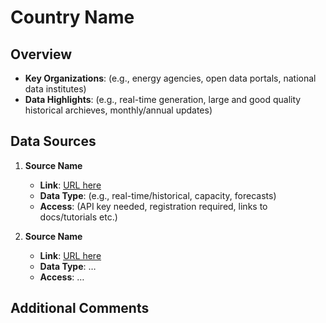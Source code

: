 # Country Name

## Overview
- **Key Organizations**: (e.g., energy agencies, open data portals, national data institutes)
- **Data Highlights**: (e.g., real-time generation, large and good quality historical archieves, monthly/annual updates)

## Data Sources
1. **Source Name**  
   - **Link**: [URL here](#)
   - **Data Type**: (e.g., real-time/historical, capacity, forecasts)
   - **Access**: (API key needed, registration required, links to docs/tutorials etc.)
   
2. **Source Name**  
   - **Link**: [URL here](#)
   - **Data Type**: …
   - **Access**: …

## Additional Comments
